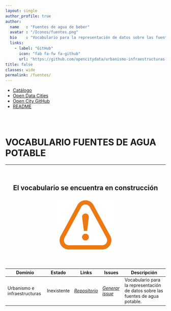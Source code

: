 ```yaml
---
layout: single
author_profile: true 
author:
  name   : "Fuentes de agua de beber"
  avatar : "/Iconos/fuentes.png"
  bio    : "Vocabulario para la representación de datos sobre las fuentes de agua potable."
  links:
    - label: "GitHub"
      icon: "fab fa-fw fa-github"
      url: "https://github.com/opencitydata/urbanismo-infraestructuras-fuentes-agua-potable"
title: false
classes: wide
permalink: /fuentes/
---
```


<head>
<link href="/FEMPTFG/stylesheet.css" rel="stylesheet"/>
  
  <nav class="style-4">
<ul class="menu-4">
	<li class="current"><a href="https://fempcatalogo.github.io/FEMPTFG/" data-hover="Catálogo">Catálogo</a></li>
	<li class="left"><a href="http://vocab.linkeddata.es/datosabiertos/" data-hover="Open Data Cities">Open Data Cities</a></li>
	<li class="left"><a href="https://github.com/opencitydata/" data-hover="Open City GitHub">Open City GitHub</a></li>
	<li class="left"><a href="https://github.com/opencitydata/urbanismo-infraestructuras-fuentes-agua-potable/blob/master/README.md" data-hover="README">README</a></li>
</ul>
	</nav>
	<br><br>
  
</head>

<div id="bodyid">

<h1> VOCABULARIO FUENTES DE AGUA POTABLE </h1>
</div>
  
---

&nbsp;
 
 <h2 float="right" align="center"> El vocabulario se encuentra en construcción </h2>

<p float="right" align="center">   
<img src="img/constrA.png" alt="Construction" width="200"/>
</p>

&nbsp; &nbsp;

  
  
| Dominio |  Estado  |   Links   |   Issues   |   Descripción   |  
| -------- | -------- | --------- | ---------- | --------------- | 
| Urbanismo e infraestructuras | Inexistente | *[Repositorio](https://github.com/opencitydata/urbanismo-infraestructuras-fuentes-agua-potable)*  |  *[Generar issue](https://github.com/opencitydata/urbanismo-infraestructuras-fuentes-agua-potable/issues)*   | Vocabulario para la representación de datos sobre las fuentes de agua potable.  |
 
 
  

 

 
&nbsp;

